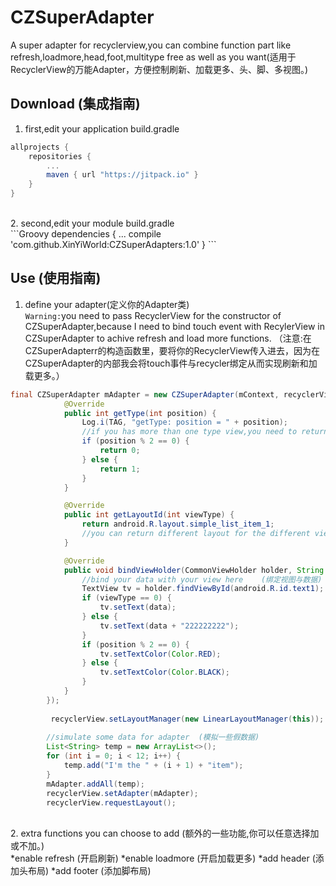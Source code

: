 CZSuperAdapter
===================================
A super adapter for recyclerview,you can combine function part like refresh,loadmore,head,foot,multitype free as well as you want(适用于RecyclerView的万能Adapter，方便控制刷新、加载更多、头、脚、多视图。)
## Download (集成指南)
1. first,edit your application build.gradle<br />
```Groovy
allprojects {
    repositories {
        ...
        maven { url "https://jitpack.io" }
    }
}
```
<br />
2. second,edit your module build.gradle<br />
```Groovy
dependencies {
    ...
    compile 'com.github.XinYiWorld:CZSuperAdapters:1.0'
}
```

## Use (使用指南)
1. define your adapter(定义你的Adapter类)<br /> 
`Warning:`you need to pass RecyclerView for the constructor of CZSuperAdapter,because I need to bind touch event with RecylerView in CZSuperAdapter to achive refresh and load more functions. （注意:在CZSuperAdapterr的构造函数里，要将你的RecyclerView传入进去，因为在CZSuperAdapter的内部我会将touch事件与recycler绑定从而实现刷新和加载更多。）
```Java
final CZSuperAdapter mAdapter = new CZSuperAdapter(mContext, recyclerView, new MultiTypeMaker<String>() {
            @Override
            public int getType(int position) {
                Log.i(TAG, "getType: position = " + position);
                //if you has more than one type view,you need to return different type.  （定义你的多视图类型，如果不需要随便一个数字即可。）
                if (position % 2 == 0) {
                    return 0;
                } else {
                    return 1;
                }
            }

            @Override
            public int getLayoutId(int viewType) {
                return android.R.layout.simple_list_item_1;
                //you can return different layout for the different viewtype. （根据不同的视图类型返回对应的布局id）
            }

            @Override
            public void bindViewHolder(CommonViewHolder holder, String data, int viewType, int position) {
                //bind your data with your view here    (绑定视图与数据)
                TextView tv = holder.findViewById(android.R.id.text1);
                if (viewType == 0) {
                    tv.setText(data);
                } else {
                    tv.setText(data + "222222222");
                }
                if (position % 2 == 0) {
                    tv.setTextColor(Color.RED);
                } else {
                    tv.setTextColor(Color.BLACK);
                }
            }
        });
        
         recyclerView.setLayoutManager(new LinearLayoutManager(this));
        
        //simulate some data for adapter  (模拟一些假数据)
        List<String> temp = new ArrayList<>();
        for (int i = 0; i < 12; i++) {
            temp.add("I'm the " + (i + 1) + "item");
        }
        mAdapter.addAll(temp);
        recyclerView.setAdapter(mAdapter);
        recyclerView.requestLayout();
```
<br />
2. extra functions you can choose to add (额外的一些功能,你可以任意选择加或不加。)
    <br />
    *enable refresh (开启刷新)
    *enable loadmore (开启加载更多)
    *add header (添加头布局)
    *add footer  (添加脚布局)
    
    
